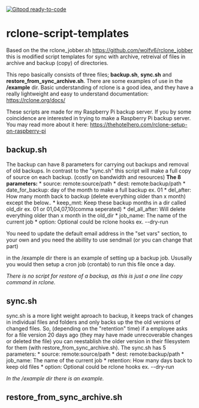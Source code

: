 [![Gitpod ready-to-code](https://img.shields.io/badge/Gitpod-ready--to--code-blue?logo=gitpod)](https://gitpod.io/#https://github.com/rune1979/rclone-script-templates)

# rclone-script-templates

Based on the the rclone_jobber.sh https://github.com/wolfv6/rclone_jobber this is 
modified script templates for sync with archive, retreival of files in archive
and backup (copy) of directories.

This repo basically consists of three files; <b>backup.sh</b>, <b>sync.sh</b> and <b>restore_from_sync_archive.sh</b>.
There are some examples of use in the <b>/example</b> dir.
Basic understanding of rclone is a good idea, and they have a really lightweight 
and easy to understand documentation: https://rclone.org/docs/

These scripts are made for my Raspberry Pi backup server. If you by some coincidence are interested
in trying to make a Raspberry Pi backup server. You may read more about it here: https://thehotelhero.com/rclone-setup-on-raspberry-pi 


<h2>backup.sh</h2>
The backup can have 8 parameters for carrying out backups and removal of old backups. In contrast to 
the "sync.sh" this script will make a full copy of source on each backup. (costly on bandwidth and resources)
<b>The 8 parameters:</b>
* source: remote:source/path
* dest: remote:backup/path
* date_for_backup: day of the month to make a full backup ex. 01
* del_after: How many month back to backup (delete everything older than x month) except the below..
* keep_mnt: Keep these backup months in a dir called old_dir ex. 01 or 01,04,07,10(comma seperated)
* del_all_after: Will delete everything older than x month in the old_dir
* job_name: The name of the current job
* option: Optional could be rclone hooks ex. --dry-run

You need to update the default email address in the "set vars" section, to your own and you need the abillity to use sendmail (or you can change that part)

in the /example dir there is an example of setting up a backup job. Ususally you would then setup a cron job (crontab) to run this file once a day.

<i>There is no script for restore of a backup, as this is just a one line copy command in rclone.</i>

<h2>sync.sh</h2>
sync.sh is a more light weight aproach to backup, it keeps track of changes in individual files and folders
and only backs up the the old versions of changed files. So, (depending on the "retention" time) if a employee
asks for a file version 20 days ago (they may have made unrecoverable changes or deleted the file) you can reestablish
the older version in their filesystem for them (with restore_from_sync_archive.sh).
The sync.sh has 5 parameters: 
* source: remote:source/path
* dest: remote:backup/path
* job_name: The name of the current job
* retention: How many days back to keep old files
* option: Optional could be rclone hooks ex. --dry-run

<i>In the /example dir there is an example.</i>

<h2>restore_from_sync_archive.sh</h2>
